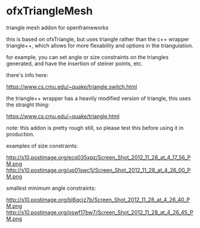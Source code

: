 ofxTriangleMesh
===============

triangle mesh addon for openframeworks

this is based on ofxTriangle, but uses triangle rather than the c++ wrapper triangle++, which allows for more flexability and options in the triangulation. 

for example, you can set angle or size constraints on the triangles generated, and have the insertion of steiner points, etc. 

there's info here: 

https://www.cs.cmu.edu/~quake/triangle.switch.html

the triangle++ wrapper has a heavily modified version of triangle, this uses the straight thing: 

https://www.cs.cmu.edu/~quake/triangle.html

note: this addon is pretty rough still, so please test this before using it in production. 

examples of size constraints: 

http://s10.postimage.org/ecq035xpz/Screen_Shot_2012_11_28_at_4_17_56_PM.png
http://s10.postimage.org/up01swc1j/Screen_Shot_2012_11_28_at_4_26_00_PM.png

smallest minimum angle constraints: 

http://s10.postimage.org/bl6qcjz7b/Screen_Shot_2012_11_28_at_4_26_40_PM.png
http://s10.postimage.org/pswf17bw7/Screen_Shot_2012_11_28_at_4_26_45_PM.png


